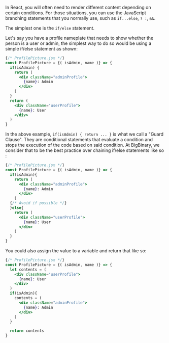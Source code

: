 In React, you will often need to render different content depending on certain conditions. For those situations, you can use the JavaScript branching statements that you normally use, such as `if...else`, `? :`, `&&`.

The simplest one is the `if/else` statement.

Let's say you have a profile nameplate that needs to show whether the person is a user or admin, the simplest way to do so would be using a simple if/else statement as shown:

```jsx
{/* ProfilePicture.jsx */}
const ProfilePicture = {( isAdmin, name )} => {
  if(isAdmin) {
    return (
      <div className="adminProfile">
        {name}: Admin
      </div>
    )
  }
  return (
    <div className="userProfile">
      {name}: User
    </div>
  )
}
```

In the above example, `if(isAdmin) { return ... }` is what we call a "Guard Clause". They are conditional statements that evaluate a condition and stops the execution of the code based on said condition. At BigBinary, we consider that to be the best practice over chaining if/else statements like so :

```jsx
{/* ProfilePicture.jsx */}
const ProfilePicture = {( isAdmin, name )} => {
  if(isAdmin){
    return (
      <div className="adminProfile">
        {name}: Admin
      </div>
    )
  {/* Avoid if possible */}
  }else{
    return (
      <div className="userProfile">
        {name}: User
      </div>
    )
  }
}
```

You could also assign the value to a variable and return that like so:

```jsx
{/* ProfilePicture.jsx */}
const ProfilePicture = {( isAdmin, name )} => {
  let contents = (
    <div className="userProfile">
      {name}: User
    </div>
  )
  if(isAdmin){
    contents = (
      <div className="adminProfile">
        {name}: Admin
      </div>
    )
  }

  return contents
}
```
